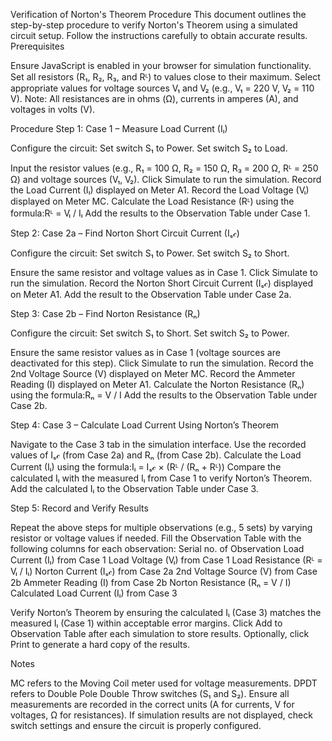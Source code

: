 Verification of Norton's Theorem Procedure
This document outlines the step-by-step procedure to verify Norton's Theorem using a simulated circuit setup. Follow the instructions carefully to obtain accurate results.
Prerequisites

Ensure JavaScript is enabled in your browser for simulation functionality.
Set all resistors (R₁, R₂, R₃, and Rᴸ) to values close to their maximum.
Select appropriate values for voltage sources V₁ and V₂ (e.g., V₁ = 220 V, V₂ = 110 V).
Note: All resistances are in ohms (Ω), currents in amperes (A), and voltages in volts (V).

Procedure
Step 1: Case 1 – Measure Load Current (Iₗ)

Configure the circuit:
Set switch S₁ to Power.
Set switch S₂ to Load.


Input the resistor values (e.g., R₁ = 100 Ω, R₂ = 150 Ω, R₃ = 200 Ω, Rᴸ = 250 Ω) and voltage sources (V₁, V₂).
Click Simulate to run the simulation.
Record the Load Current (Iₗ) displayed on Meter A1.
Record the Load Voltage (Vₗ) displayed on Meter MC.
Calculate the Load Resistance (Rᴸ) using the formula:Rᴸ = Vₗ / Iₗ
Add the results to the Observation Table under Case 1.

Step 2: Case 2a – Find Norton Short Circuit Current (Iₛ𝒸)

Configure the circuit:
Set switch S₁ to Power.
Set switch S₂ to Short.


Ensure the same resistor and voltage values as in Case 1.
Click Simulate to run the simulation.
Record the Norton Short Circuit Current (Iₛ𝒸) displayed on Meter A1.
Add the result to the Observation Table under Case 2a.

Step 3: Case 2b – Find Norton Resistance (Rₙ)

Configure the circuit:
Set switch S₁ to Short.
Set switch S₂ to Power.


Ensure the same resistor values as in Case 1 (voltage sources are deactivated for this step).
Click Simulate to run the simulation.
Record the 2nd Voltage Source (V) displayed on Meter MC.
Record the Ammeter Reading (I) displayed on Meter A1.
Calculate the Norton Resistance (Rₙ) using the formula:Rₙ = V / I
Add the results to the Observation Table under Case 2b.

Step 4: Case 3 – Calculate Load Current Using Norton’s Theorem

Navigate to the Case 3 tab in the simulation interface.
Use the recorded values of Iₛ𝒸 (from Case 2a) and Rₙ (from Case 2b).
Calculate the Load Current (Iₗ) using the formula:Iₗ = Iₛ𝒸 × (Rᴸ / (Rₙ + Rᴸ))
Compare the calculated Iₗ with the measured Iₗ from Case 1 to verify Norton’s Theorem.
Add the calculated Iₗ to the Observation Table under Case 3.

Step 5: Record and Verify Results

Repeat the above steps for multiple observations (e.g., 5 sets) by varying resistor or voltage values if needed.
Fill the Observation Table with the following columns for each observation:
Serial no. of Observation
Load Current (Iₗ) from Case 1
Load Voltage (Vₗ) from Case 1
Load Resistance (Rᴸ = Vₗ / Iₗ)
Norton Current (Iₛ𝒸) from Case 2a
2nd Voltage Source (V) from Case 2b
Ammeter Reading (I) from Case 2b
Norton Resistance (Rₙ = V / I)
Calculated Load Current (Iₗ) from Case 3


Verify Norton’s Theorem by ensuring the calculated Iₗ (Case 3) matches the measured Iₗ (Case 1) within acceptable error margins.
Click Add to Observation Table after each simulation to store results.
Optionally, click Print to generate a hard copy of the results.

Notes

MC refers to the Moving Coil meter used for voltage measurements.
DPDT refers to Double Pole Double Throw switches (S₁ and S₂).
Ensure all measurements are recorded in the correct units (A for currents, V for voltages, Ω for resistances).
If simulation results are not displayed, check switch settings and ensure the circuit is properly configured.

